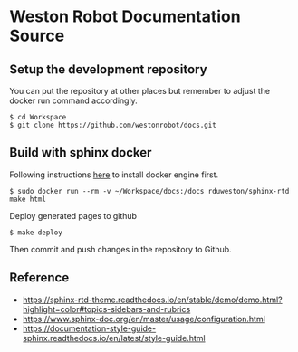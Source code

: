 # Weston Robot Documentation Source

## Setup the development repository

You can put the repository at other places but remember to adjust the docker run command accordingly.

```
$ cd Workspace
$ git clone https://github.com/westonrobot/docs.git
```

## Build with sphinx docker

Following instructions [here](https://docs.docker.com/engine/install/ubuntu/) to install docker engine first.

```
$ sudo docker run --rm -v ~/Workspace/docs:/docs rduweston/sphinx-rtd make html
```

Deploy generated pages to github

```
$ make deploy
```

Then commit and push changes in the repository to Github.

## Reference

* https://sphinx-rtd-theme.readthedocs.io/en/stable/demo/demo.html?highlight=color#topics-sidebars-and-rubrics
* https://www.sphinx-doc.org/en/master/usage/configuration.html
* https://documentation-style-guide-sphinx.readthedocs.io/en/latest/style-guide.html